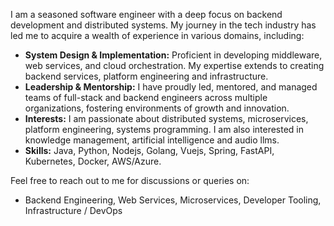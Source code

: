 I am a seasoned software engineer with a deep focus on backend development and distributed systems. My journey in the tech industry has led me to acquire a wealth of experience in various domains, including:
- **System Design & Implementation:** Proficient in developing middleware, web services, and cloud orchestration. My expertise extends to creating backend services, platform engineering and infrastructure.
- **Leadership & Mentorship:** I have proudly led, mentored, and managed teams of full-stack and backend engineers across multiple organizations, fostering environments of growth and innovation.
- **Interests:** I am passionate about distributed systems, microservices, platform engineering, systems programming. I am also interested in knowledge management, artificial intelligence and audio llms.
- **Skills:** Java, Python, Nodejs, Golang, Vuejs, Spring, FastAPI, Kubernetes, Docker, AWS/Azure.

<!-- ### Currently Exploring 🌱
- Building a Distributed Load Balancer
- MIT 6.824 Labs - Distributed Systems
-->

Feel free to reach out to me for discussions or queries on:
- Backend Engineering, Web Services, Microservices, Developer Tooling, Infrastructure / DevOps

